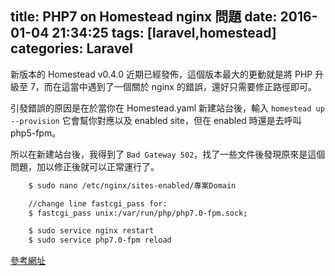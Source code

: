 title: PHP7 on Homestead nginx 問題
date: 2016-01-04 21:34:25
tags: [laravel,homestead]
categories: Laravel
---

新版本的 Homestead v0.4.0 近期已經發佈，這個版本最大的更動就是將 PHP 升級至 7，而在這當中遇到了一個關於 nginx 的錯誤，還好只需要修正路徑即可。

<!-- more -->

引發錯誤的原因是在於當你在 Homestead.yaml 新建站台後，輸入 `homestead up --provision` 它會幫你對應以及 enabled site，但在 enabled 時還是去呼叫 php5-fpm。

所以在新建站台後，我得到了 `Bad Gateway 502`，找了一些文件後發現原來是這個問題，加以修正後就可以正常運行了。

``` bash
    $ sudo nano /etc/nginx/sites-enabled/專案Domain

    //change line fastcgi_pass for:
    $ fastcgi_pass unix:/var/run/php/php7.0-fpm.sock;

    $ sudo service nginx restart
    $ sudo service php7.0-fpm reload
```

[參考網址](http://stackoverflow.com/questions/34473185/502-bad-gateway-nginx-1-9-7-in-homestead-laravel-5)